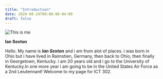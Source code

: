```yaml
---
title: "Introduction"
date: 2020-08-24T00:00:00-04:00
draft: false
---
```

![This is me](https://upbeat-lalande-92e106.netlify.app/me.jpg/)

__Ian Sexton__

Hello. My name is ***Ian Sexton*** and i am from alot of places. i was born in Ohio but i have lived in Raimstien, Germany, then back to Ohio, then finally in Georgetown, Kentucky. i am 20 years old and i go to the University of Kentucky.In one more year i am going to be in the United States Air Force as a 2nd Leiutennant! Welcome to my page for ICT 302.




